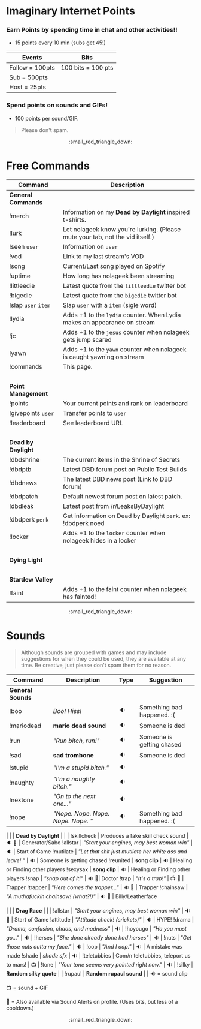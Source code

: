 # Imaginary Internet Points

### Earn Points by spending time in chat and other activities!!

* 15 points every 10 min (subs get 45!)

Events | Bits
------- | -------
Follow = 100pts | 100 bits = 100 pts
Sub = 500pts |
Host = 25pts |
 
### Spend points on sounds and GIFs!

* 100 points per sound/GIF.

> Please don't spam.
 
<p align="center">:small_red_triangle_down:</p>

 
# Free Commands

Command | Description 
------- | ------- 
**General Commands** |
!merch | Information on my **Dead by Daylight** inspired t-shirts.
!lurk | Let nolageek know you're lurking. (Please mute your tab, not the vid itself.)
!seen `user` | Information on `user`
!vod | Link to my last stream's VOD
!song | Current/Last song played on Spotify
!uptime | How long has nolageek been streaming
!littleedie | Latest quote from the `littleedie` twitter bot
!bigedie | Latest quote from the `bigedie` twitter bot
!slap `user` `item` | Slap `user` with a `item` (sigle word)
!lydia | Adds +1 to the `lydia` counter. When Lydia makes an appearance on stream
!jc | Adds +1 to the `jesus` counter when nolageek gets jump scared
!yawn | Adds +1 to the `yawn` counter when nolageek is caught yawning on stream
!commands | This page.
&nbsp;|&nbsp;
**Point Management** |
!points | Your current points and rank on leaderboard
!givepoints `user` | Transfer points to `user` 
!leaderboard | See leaderboard URL
&nbsp;|&nbsp;
**Dead by Daylight** |
!dbdshrine | The current items in the Shrine of Secrets
!dbdptb | Latest DBD forum post on Public Test Builds
!dbdnews	| The latest DBD news post (Link to DBD forum)
!dbdpatch | Default newest forum post on latest patch.
!dbdleak | Latest post from /r/LeaksByDaylight
!dbdperk `perk` | Get information on Dead by Daylight `perk`. ex: !dbdperk noed
!locker | Adds +1 to the `locker` counter when nolageek hides in a locker
&nbsp;|&nbsp;
**Dying Light** |
&nbsp;|&nbsp;
**Stardew Valley** |
!faint | Adds +1 to the faint counter when nolageek has fainted!

<p align="center">:small_red_triangle_down:</p>


# Sounds 

> Although sounds are grouped with games and may include suggestions for when they could be used, they are available at any time. Be creative, just please don't spam them for no reason.


Command | Description | Type | Suggestion
----- | ----- | ----- | -----
**General Sounds** | | |
!boo | *Boo! Hiss!* | :sound: | Something bad happened. :(
!mariodead | **mario dead sound** | :sound: | Someone is ded
!run | *"Run bitch, run!"* | :sound: | Someone is getting chased
!sad | **sad trombone** | :sound: | Someone is ded
!stupid | *"I'm a stupid bitch."* | :sound: | 
!naughty | *"I'm a naughty bitch."* | :sound: | 
!nextone | *"On to the next one..."* | :sound: | 
!nope | *"Nope. Nope. Nope. Nope. Nope. "* | :sound: | Something bad happened. :(

| | |
**Dead by Daylight** | | |
!skillcheck | Produces a fake skill check sound | :sound: :small_blue_diamond: | Generator/Sabo
!allstar | *"Start your engines, may best woman win"* | :sound: | Start of Game
!mutilate | *"Let that shit just mutilate her white ass and leave! "* | :sound: | Someone is getting chased
!reunited | **song clip** | :sound: | Healing or Finding other players
!sexysax | **song clip** | :sound: | Healing or Finding other players
!snap | *"snap out of it!"* | :sound: :small_blue_diamond:| Doctor
!trap | *"It's a trap!"* | :tv: :small_blue_diamond: | Trapper
!trapper | *"Here comes the trapper..."* | :sound: :small_blue_diamond: | Trapper
!chainsaw | *"A muthafuckin chainsaw! (what?!)"* | :sound: :small_blue_diamond: | Billy/Leatherface

  | | |
**Drag Race** | | |
!allstar | *"Start your engines, may best woman win"* | :sound: :small_blue_diamond: | Start of Game
!attitude | *"Attitude check! (crickets)"* | :sound: | HYPE!
!drama | *"Drama, confusion, chaos, and madness"* | :sound: | 
!hoyougo | *"Ho you must go..."* | :sound: | 
!herses | *"She done already done had herses"* | :sound: | 
!nuts | *"Get those nuts outta my face."* | :sound: | 
!oop | *"And I oop."* | :sound: | A mistake was made
!shade | *shade sfx* | :sound: |
!teletubbies | Com/n teletubbies, teleport us to mars! | :tv: |
!tone | *"Your tone seems very pointed right now."* | :sound: | 
!silky | **Random silky quote** | |
!rupaul | **Random rupaul sound** | |
:sound: = sound clip

:tv: = sound + GIF

:small_blue_diamond: = Also available via Sound Alerts on profile. (Uses bits, but less of a cooldown.)

<p align="center">:small_red_triangle_down:</p>
